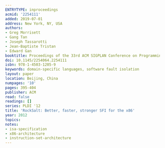 ```yaml
---
ENTRYTYPE: inproceedings
acmid: '2254111'
added: 2019-07-01
address: New York, NY, USA
authors:
- Greg Morrisett
- Gang Tan
- Joseph Tassarotti
- Jean-Baptiste Tristan
- Edward Gan
booktitle: Proceedings of the 33rd ACM SIGPLAN Conference on Programming Language Design and Implementation
doi: 10.1145/2254064.2254111
isbn: 978-1-4503-1205-9
keywords: domain-specific languages, software fault isolation
layout: paper
location: Beijing, China
numpages: '10'
pages: 395-404
publisher: ACM
read: false
readings: []
series: PLDI '12
title: 'RockSalt: Better, faster, stronger SFI for the x86'
year: 2012
topics:
notes:
- isa-specification
- x86-architecture
- instruction-set-architecture
---
```

